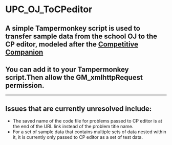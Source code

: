 # UPC_OJ_ToCPeditor
A simple Tampermonkey script is used to transfer sample data from the school OJ to the CP editor, modeled after the [Competitive Companion](https://github.com/jmerle/competitive-companion)  
---
## You can add it to your Tampermonkey script.Then allow the GM_xmlhttpRequest permission.  

---
## Issues that are currently unresolved include:
- The saved name of the code file for problems passed to CP editor is at the end of the URL link instead of the problem title name.
- For a set of sample data that contains multiple sets of data nested within it, it is currently only passed to CP editor as a set of test data.
